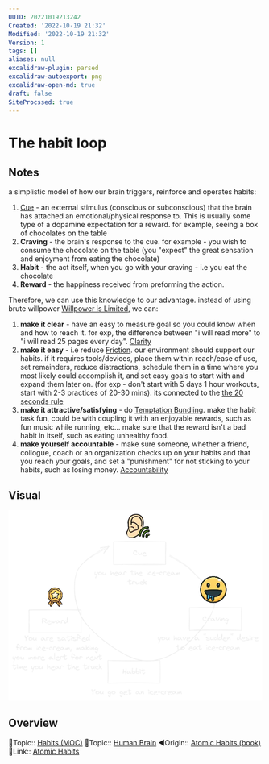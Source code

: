 ```yaml
---
UUID: 20221019213242
Created: '2022-10-19 21:32'
Modified: '2022-10-19 21:32'
Version: 1
tags: []
aliases: null
excalidraw-plugin: parsed
excalidraw-autoexport: png
excalidraw-open-md: true
draft: false
SiteProcssed: true
---
```


# The habit loop

## Notes

a simplistic model of how our brain triggers, reinforce and operates habits:

1. [Cue](/notes/priming.md) - an external stimulus (conscious or subconscious) that the brain has attached an emotional/physical response to. This is usually some type of a dopamine expectation for a reward. for example, seeing a box of chocolates on the table
2. **Craving** - the brain's response to the cue. for example - you wish to consume the chocolate on the table (you "expect" the great sensation and enjoyment from eating the chocolate)
3. **Habit** - the act itself, when you go with your craving - i.e you eat the chocolate
4. **Reward** - the happiness received from preforming the action.


Therefore, we can use this knowledge to our advantage. instead of using brute willpower [Willpower is Limited](/notes/willpower-is-limited.md), we can:

1. **make it clear** - have an easy to measure goal so you could know when and how to reach it. for exp, the difference between "i will read more" to "i will read 25 pages every day". [Clarity](/notes/clarity.md)
2. **make it easy** - i.e reduce [Friction](/notes/friction.md). our environment should support our habits. if it requires tools/devices, place them within reach/ease of use, set remainders, reduce distractions, schedule them in a time where you most likely could accomplish it, and set easy goals to start with and expand them later on. (for exp - don't start with 5 days 1 hour workouts, start with 2-3 practices of 20-30 mins). its connected to the [the 20 seconds rule](/notes/the-20-seconds-rule.md)
3.  **make it attractive/satisfying** -  do [Temptation Bundling](/notes/temptation-bundling.md). make the habit task fun, could be with coupling it with an enjoyable rewards, such as fun music while running, etc... make sure that the reward isn't a bad habit in itself, such as eating unhealthy food.
4. **make yourself accountable** - make sure someone, whether a friend, collogue, coach or an organization checks up on your habits and that you reach your goals, and set a "punishment" for not sticking to your habits, such as losing money. [Accountability](/notes/accountability.md)

## Visual

![The habit loop.webp](/notes/the-habit-loop.webp)

## Overview
🔼Topic:: [Habits (MOC)](/mocs/habits-moc.md)
🔼Topic:: [Human Brain](/notes/human-brain.md)
◀Origin:: [Atomic Habits (book)](/books/atomic-habits-book.md)
🔗Link:: [Atomic Habits](https://www.youtube.com/watch?v=G_WDLZ8pYrQ&t=992s)
